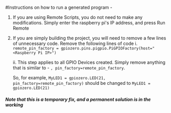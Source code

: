 #Instructions on how to run a generated program -

1)  If you are using Remote Scripts, you do not need to make any modifications.
	Simply enter the raspberry pi's IP address, and press Run Remote

2)	If you are simply building the project, you will need to remove a few lines of unnecessary code. Remove the following lines of code
	i. `remote_pin_factory = gpiozero.pins.pigpio.PiGPIOFactory(host="<Raspberry Pi IP>")`

	ii. This step applies to all GPIO Devices created. Simply remove anything that is similar to -
	`, pin_factory=remote_pin_factory`.

	So, for example, 
	`MyLED1 = gpiozero.LED(21, pin_factory=remote_pin_factory)`
	should be changed to
	`MyLED1 = gpiozero.LED(21)`

##### Note that this is a temporary fix, and a permanent solution is in the working